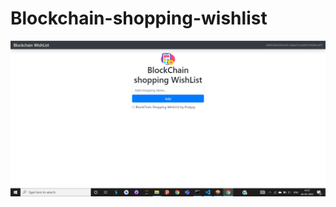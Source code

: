 # Blockchain-shopping-wishlist
![alt text](https://github.com/PratyayMallik1006/Blockchain-shopping-wishlist/blob/main/ss/home.PNG?raw=true)
